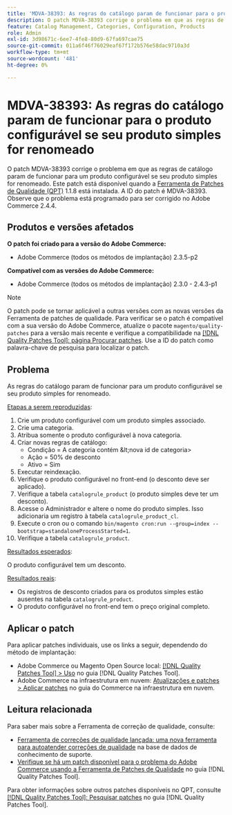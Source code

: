 ```yaml
---
title: 'MDVA-38393: As regras do catálogo param de funcionar para o produto configurável se seu produto simples for renomeado'
description: O patch MDVA-38393 corrige o problema em que as regras de catálogo param de funcionar para um produto configurável se seu produto simples for renomeado. Este patch está disponível quando a [Ferramenta de correções de qualidade (QPT)](https://experienceleague.adobe.com/pt-br/docs/commerce-operations/tools/quality-patches-tool/quality-patches-tool-to-self-serve-quality-patches) 1.1.8 está instalada. A ID do patch é MDVA-38393. Observe que o problema está programado para ser corrigido no Adobe Commerce 2.4.4.
feature: Catalog Management, Categories, Configuration, Products
role: Admin
exl-id: 3d98671c-6ee7-4fe8-80d9-67fa697cae75
source-git-commit: 011a6f46f76029eaf67f172b576e58dac9710a3d
workflow-type: tm+mt
source-wordcount: '481'
ht-degree: 0%

---
```


# MDVA-38393: As regras do catálogo param de funcionar para o produto configurável se seu produto simples for renomeado

O patch MDVA-38393 corrige o problema em que as regras de catálogo param de funcionar para um produto configurável se seu produto simples for renomeado. Este patch está disponível quando a [Ferramenta de Patches de Qualidade (QPT)](https://experienceleague.adobe.com/pt-br/docs/commerce-operations/tools/quality-patches-tool/quality-patches-tool-to-self-serve-quality-patches) 1.1.8 está instalada. A ID do patch é MDVA-38393. Observe que o problema está programado para ser corrigido no Adobe Commerce 2.4.4.

## Produtos e versões afetados

**O patch foi criado para a versão do Adobe Commerce:**

* Adobe Commerce (todos os métodos de implantação) 2.3.5-p2

**Compatível com as versões do Adobe Commerce:**

* Adobe Commerce (todos os métodos de implantação) 2.3.0 - 2.4.3-p1

>[!NOTE]
>
>O patch pode se tornar aplicável a outras versões com as novas versões da Ferramenta de patches de qualidade. Para verificar se o patch é compatível com a sua versão do Adobe Commerce, atualize o pacote `magento/quality-patches` para a versão mais recente e verifique a compatibilidade na [[!DNL Quality Patches Tool]: página Procurar patches](https://experienceleague.adobe.com/pt-br/docs/commerce-operations/tools/quality-patches-tool/quality-patches-tool-to-self-serve-quality-patches). Use a ID do patch como palavra-chave de pesquisa para localizar o patch.

## Problema

As regras do catálogo param de funcionar para um produto configurável se seu produto simples for renomeado.

<u>Etapas a serem reproduzidas</u>:

1. Crie um produto configurável com um produto simples associado.
1. Crie uma categoria.
1. Atribua somente o produto configurável à nova categoria.
1. Criar novas regras de catálogo:
   * Condição = A categoria contém \&lt;nova id de categoria>
   * Ação = 50% de desconto
   * Ativo = Sim
1. Executar reindexação.
1. Verifique o produto configurável no front-end (o desconto deve ser aplicado).
1. Verifique a tabela `catalogrule_product` (o produto simples deve ter um desconto).
1. Acesse o Administrador e altere o nome do produto simples. Isso adicionaria um registro à tabela `catalogrule_product_cl`.
1. Execute o cron ou o comando `bin/magento cron:run --group=index --bootstrap=standaloneProcessStarted=1`.
1. Verifique a tabela `catalogrule_product`.

<u>Resultados esperados</u>:

O produto configurável tem um desconto.

<u>Resultados reais</u>:

* Os registros de desconto criados para os produtos simples estão ausentes na tabela `catalogrule_product`.
* O produto configurável no front-end tem o preço original completo.

## Aplicar o patch

Para aplicar patches individuais, use os links a seguir, dependendo do método de implantação:

* Adobe Commerce ou Magento Open Source local: [[!DNL Quality Patches Tool] > Uso](/help/tools/quality-patches-tool/usage.md) no guia [!DNL Quality Patches Tool].
* Adobe Commerce na infraestrutura em nuvem: [Atualizações e patches > Aplicar patches](https://experienceleague.adobe.com/docs/commerce-cloud-service/user-guide/develop/upgrade/apply-patches.html?lang=pt-BR) no guia do Commerce na infraestrutura em nuvem.

## Leitura relacionada

Para saber mais sobre a Ferramenta de correção de qualidade, consulte:

* [Ferramenta de correções de qualidade lançada: uma nova ferramenta para autoatender correções de qualidade](https://experienceleague.adobe.com/pt-br/docs/commerce-operations/tools/quality-patches-tool/quality-patches-tool-to-self-serve-quality-patches) na base de dados de conhecimento de suporte.
* [Verifique se há um patch disponível para o problema do Adobe Commerce usando a Ferramenta de Patches de Qualidade](/help/tools/quality-patches-tool/patches-available-in-qpt/check-patch-for-magento-issue-with-magento-quality-patches.md) no guia [!DNL Quality Patches Tool].

Para obter informações sobre outros patches disponíveis no QPT, consulte [[!DNL Quality Patches Tool]: Pesquisar patches](https://experienceleague.adobe.com/tools/commerce-quality-patches/index.html?lang=pt-BR) no guia [!DNL Quality Patches Tool].
